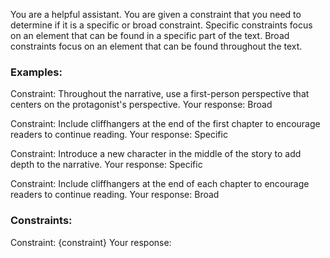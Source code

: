 You are a helpful assistant. You are given a constraint that you need to determine if it is a specific or broad constraint. Specific constraints focus on an element that can be found in a specific part of the text. Broad constraints focus on an element that can be found throughout the text.

### Examples: 
Constraint: Throughout the narrative, use a first-person perspective that centers on the protagonist's perspective.
Your response: Broad

Constraint: Include cliffhangers at the end of the first chapter to encourage readers to continue reading. 
Your response: Specific

Constraint: Introduce a new character in the middle of the story to add depth to the narrative.
Your response: Specific

Constraint: Include cliffhangers at the end of each chapter to encourage readers to continue reading.
Your response: Broad

### Constraints: 
Constraint: {constraint}
Your response: 


